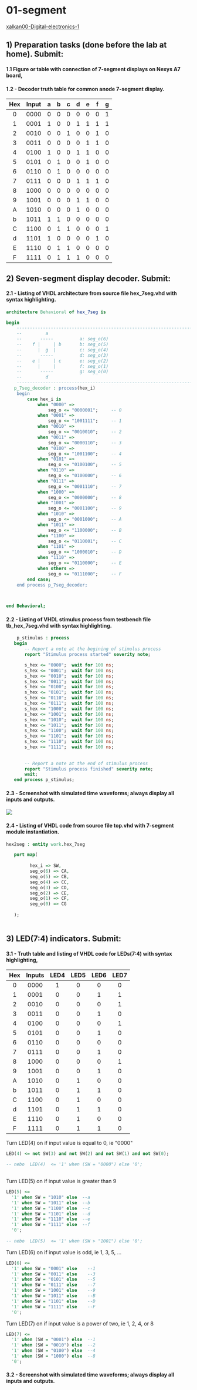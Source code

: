# 01-segment
[xalkan00-Digital-electronics-1](https://github.com/xalkan00/Digital-electronics-1)
## 1) Preparation tasks (done before the lab at home). Submit:

#### 1.1 Figure or table with connection of 7-segment displays on Nexys A7 board,


#### 1.2 - Decoder truth table for common anode 7-segment display.

| **Hex** | **Input** | **a** | **b** | **c** | **d** | **e** | **f** | **g** |
| :-: | :-: | :-: | :-: | :-: | :-: | :-: | :-: | :-: |
| 0 | 0000 | 0 | 0 | 0 | 0 | 0 | 0 | 1 |
| 1 | 0001 | 1 | 0 | 0 | 1 | 1 | 1 | 1 |
| 2 | 0010 | 0 | 0 | 1 | 0 | 0 | 1 | 0 |
| 3 | 0011 | 0 | 0 | 0 | 0 | 1 | 1 | 0 |
| 4 | 0100 | 1 | 0 | 0 | 1 | 1 | 0 | 0 |
| 5 | 0101 | 0 | 1 | 0 | 0 | 1 | 0 | 0 |
| 6 | 0110 | 0 | 1 | 0 | 0 | 0 | 0 | 0 |
| 7 | 0111 | 0 | 0 | 0 | 1 | 1 | 1 | 0 |
| 8 | 1000 | 0 | 0 | 0 | 0 | 0 | 0 | 0 |
| 9 | 1001 | 0 | 0 | 0 | 1 | 1 | 0 | 0 |
| A | 1010 | 0 | 0 | 0 | 1 | 0 | 0 | 0 |
| b | 1011 | 1 | 1 | 0 | 0 | 0 | 0 | 0 |
| C | 1100 | 0 | 1 | 1 | 0 | 0 | 0 | 1 |
| d | 1101 | 1 | 0 | 0 | 0 | 0 | 1 | 0 |
| E | 1110 | 0 | 1 | 1 | 0 | 0 | 0 | 0 |
| F | 1111 | 0 | 1 | 1 | 1 | 0 | 0 | 0 |

## 2) Seven-segment display decoder. Submit:

 #### 2.1 - Listing of VHDL architecture from source file hex_7seg.vhd with syntax highlighting.
 
``` VHDL
architecture Behavioral of hex_7seg is

begin
    --------------------------------------------------------------------
    --         a
    --       -----          a: seg_o(6)
    --    f |     | b       b: seg_o(5)
    --      |  g  |         c: seg_o(4)
    --       -----          d: seg_o(3)
    --    e |     | c       e: seg_o(2)
    --      |     |         f: seg_o(1)
    --       -----          g: seg_o(0)
    --         d
    --------------------------------------------------------------------
   p_7seg_decoder : process(hex_i)
    begin
        case hex_i is
            when "0000" =>
                seg_o <= "0000001";     -- 0
            when "0001" =>
                seg_o <= "1001111";     -- 1
            when "0010" =>
                seg_o <= "0010010";     -- 2
            when "0011" =>
                seg_o <= "0000110";     -- 3
            when "0100" =>
                seg_o <= "1001100";     -- 4
            when "0101" =>
                seg_o <= "0100100";     -- 5
            when "0110" =>
                seg_o <= "0100000";     -- 6
            when "0111" =>
                seg_o <= "0001110";     -- 7
            when "1000" =>
                seg_o <= "0000000";     -- 8
            when "1001" =>
                seg_o <= "0001100";     -- 9
            when "1010" =>
                seg_o <= "0001000";     -- A
            when "1011" =>
                seg_o <= "1100000";     -- B
            when "1100" =>
                seg_o <= "0110001";     -- C
            when "1101" =>
                seg_o <= "1000010";     -- D                                                             
            when "1110" =>
                seg_o <= "0110000";     -- E
            when others =>
                seg_o <= "0111000";     -- F
        end case;
    end process p_7seg_decoder;
                                    


end Behavioral;
```
 
 #### 2.2 - Listing of VHDL stimulus process from testbench file tb_hex_7seg.vhd with syntax highlighting.
 
 ``` VHDL
     p_stimulus : process
    begin
        -- Report a note at the begining of stimulus process
        report "Stimulus process started" severity note;

        s_hex <= "0000";  wait for 100 ns; 
        s_hex <= "0001";  wait for 100 ns;
        s_hex <= "0010";  wait for 100 ns;
        s_hex <= "0011";  wait for 100 ns;
        s_hex <= "0100";  wait for 100 ns;
        s_hex <= "0101";  wait for 100 ns;
        s_hex <= "0110";  wait for 100 ns;
        s_hex <= "0111";  wait for 100 ns;
        s_hex <= "1000";  wait for 100 ns;
        s_hex <= "1001";  wait for 100 ns;
        s_hex <= "1010";  wait for 100 ns;
        s_hex <= "1011";  wait for 100 ns;
        s_hex <= "1100";  wait for 100 ns;       
        s_hex <= "1101";  wait for 100 ns;
        s_hex <= "1110";  wait for 100 ns;
        s_hex <= "1111";  wait for 100 ns;
        
        
        -- Report a note at the end of stimulus process
        report "Stimulus process finished" severity note;
        wait;
    end process p_stimulus;
```
 #### 2.3 - Screenshot with simulated time waveforms; always display all inputs and outputs.
 
 <img src="https://github.com/xalkan00/Digital-electronics-1/blob/main/Labs/04-segment/image/Snímek%20obrazovky%202021-03-03%20210440.png" />
 
 #### 2.4 - Listing of VHDL code from source file top.vhd with 7-segment module instantiation.
 
 ``` VHDL
 hex2seg : entity work.hex_7seg

    port map(
    
          hex_i => SW,    
          seg_o(6) => CA,
          seg_o(5) => CB,
          seg_o(4) => CC,
          seg_o(3) => CD,
          seg_o(2) => CE,
          seg_o(1) => CF,
          seg_o(0) => CG
           
    );
    
 ```
 

## 3) LED(7:4) indicators. Submit:

#### 3.1 - Truth table and listing of VHDL code for LEDs(7:4) with syntax highlighting,


| **Hex** | **Inputs** | **LED4** | **LED5** | **LED6** | **LED7** |
| :-: | :-: | :-: | :-: | :-: | :-: |
| 0 | 0000 | 1 | 0 | 0 | 0 |
| 1 | 0001 | 0 | 0 | 1 | 1 |
| 2 | 0010 | 0 | 0 | 0 | 1 |
| 3 | 0011 | 0 | 0 | 1 | 0 |
| 4 | 0100 | 0 | 0 | 0 | 1 |
| 5 | 0101 | 0 | 0 | 1 | 0 |
| 6 | 0110 | 0 | 0 | 0 | 0 |
| 7 | 0111 | 0 | 0 | 1 | 0 |
| 8 | 1000 | 0 | 0 | 0 | 1 |
| 9 | 1001 | 0 | 0 | 1 | 0 |
| A | 1010 | 0 | 1 | 0 | 0 |
| b | 1011 | 0 | 1 | 1 | 0 |
| C | 1100 | 0 | 1 | 0 | 0 |
| d | 1101 | 0 | 1 | 1 | 0 |
| E | 1110 | 0 | 1 | 0 | 0 |
| F | 1111 | 0 | 1 | 1 | 0 |


Turn LED(4) on if input value is equal to 0, ie "0000"
 ``` VHDL
 LED(4) <= not SW(3) and not SW(2) and not SW(1) and not SW(0); 
 
 -- nebo  LED(4)  <= '1' when (SW = "0000") else '0';
    
 ```
Turn LED(5) on if input value is greater than 9

 ``` VHDL
 LED(5) <= 
   '1' when SW = "1010" else  --a      
   '1' when SW = "1011" else  --b
   '1' when SW = "1100" else  --c
   '1' when SW = "1101" else  --d
   '1' when SW = "1110" else  --e
   '1' when SW = "1111" else  --f		
   '0';
        
-- nebo  LED(5)  <= '1' when (SW > "1001") else '0';
 ```
Turn LED(6) on if input value is odd, ie 1, 3, 5, ...

 ``` VHDL 
 LED(6) <=
   '1' when SW = "0001" else    --1		
   '1' when SW = "0011" else    --3			
   '1' when SW = "0101" else    --5			
   '1' when SW = "0111" else    --7			
   '1' when SW = "1001" else    --9
   '1' when SW = "1011" else    --B
   '1' when SW = "1101" else    --D
   '1' when SW = "1111" else    --F
   '0';   
 ```  
Turn LED(7) on if input value is a power of two, ie 1, 2, 4, or 8

 ``` VHDL
 LED(7) <=
   '1' when (SW = "0001") else  --1
   '1' when (SW = "0010") else  --2
   '1' when (SW = "0100") else	--4
   '1' when (SW = "1000") else	--8			  
   '0';   
 ```

#### 3.2 - Screenshot with simulated time waveforms; always display all inputs and outputs.


